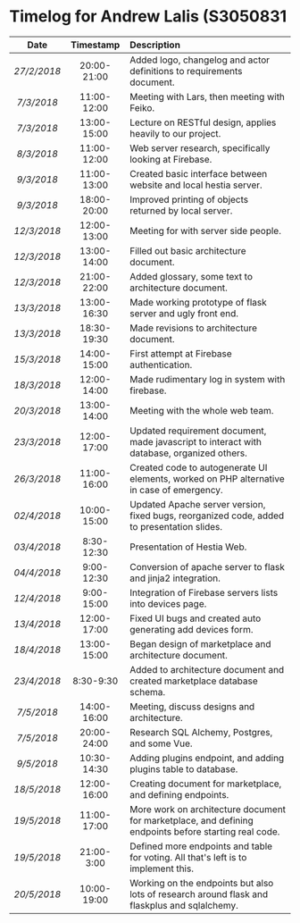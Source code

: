 # Timelog for Andrew Lalis (S3050831

| Date | Timestamp | Description |
| :---:        |       :---: | :--- |
| *27/2/2018* | 20:00-21:00 | Added logo, changelog and actor definitions to requirements document. |
| *7/3/2018* | 11:00-12:00 | Meeting with Lars, then meeting with Feiko. |
| *7/3/2018* | 13:00-15:00 | Lecture on RESTful design, applies heavily to our project. |
| *8/3/2018* | 11:00-12:00 | Web server research, specifically looking at Firebase. |
| *9/3/2018* | 11:00-13:00 | Created basic interface between website and local hestia server. |
| *9/3/2018* | 18:00-20:00 | Improved printing of objects returned by local server. |
| *12/3/2018* | 12:00-13:00 | Meeting for with server side people. |
| *12/3/2018* | 13:00-14:00 | Filled out basic architecture document. |
| *12/3/2018* | 21:00-22:00 | Added glossary, some text to architecture document. |
| *13/3/2018* | 13:00-16:30 | Made working prototype of flask server and ugly front end. |
| *13/3/2018* | 18:30-19:30 | Made revisions to architecture document. |
| *15/3/2018* | 14:00-15:00 | First attempt at Firebase authentication. |
| *18/3/2018* | 12:00-14:00 | Made rudimentary log in system with firebase. |
| *20/3/2018* | 13:00-14:00 | Meeting with the whole web team. |
| *23/3/2018* | 12:00-17:00 | Updated requirement document, made javascript to interact with database, organized others. |
| *26/3/2018* | 11:00-16:00 | Created code to autogenerate UI elements, worked on PHP alternative in case of emergency. |
| *02/4/2018* | 10:00-15:00 | Updated Apache server version, fixed bugs, reorganized code, added to presentation slides. |
| *03/4/2018* | 8:30-12:30 | Presentation of Hestia Web. |
| *04/4/2018* | 9:00-12:30 | Conversion of apache server to flask and jinja2 integration. |
| *12/4/2018* | 9:00-15:00 | Integration of Firebase servers lists into devices page. |
| *13/4/2018* | 12:00-17:00 | Fixed UI bugs and created auto generating add devices form. |
| *18/4/2018* | 13:00-15:00 | Began design of marketplace and architecture document. |
| *23/4/2018* | 8:30-9:30 | Added to architecture document and created marketplace database schema. |
| *7/5/2018* | 14:00-16:00 | Meeting, discuss designs and architecture. |
| *7/5/2018* | 20:00-24:00 | Research SQL Alchemy, Postgres, and some Vue.
| *9/5/2018* | 10:30-14:30 | Adding plugins endpoint, and adding plugins table to database. |
| *18/5/2018* | 12:00-16:00 | Creating document for marketplace, and defining endpoints. |
| *19/5/2018* | 11:00-17:00 | More work on architecture document for marketplace, and defining endpoints before starting real code. |
| *19/5/2018* | 21:00-3:00 | Defined more endpoints and table for voting. All that's left is to implement this. |
| *20/5/2018* | 10:00-19:00 | Working on the endpoints but also lots of research around flask and flaskplus and sqlalchemy. |